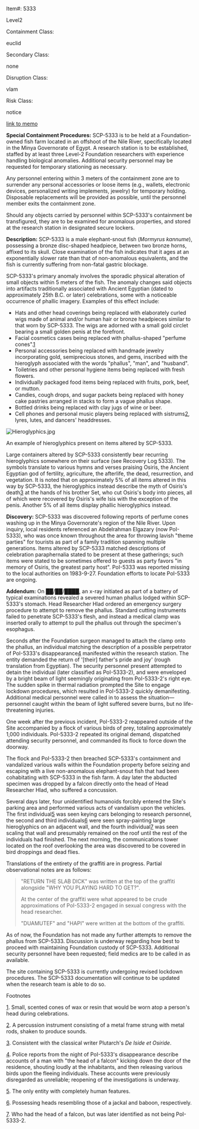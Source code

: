 Item#: 5333

Level2

Containment Class:

euclid

Secondary Class:

none

Disruption Class:

vlam

Risk Class:

notice

[link to memo](http://www.scp-wiki.net/classification-committee-memo)  

**Special Containment Procedures:** SCP-5333 is to be held at a Foundation-owned fish farm located in an offshoot of the Nile River, specifically located in the Minya Governorate of Egypt. A research station is to be established, staffed by at least three Level-2 Foundation researchers with experience handling biological anomalies. Additional security personnel may be requested for temporary stationing as necessary.

Any personnel entering within 3 meters of the containment zone are to surrender any personal accessories or loose items (e.g., wallets, electronic devices, personalized writing implements, jewelry) for temporary holding. Disposable replacements will be provided as possible, until the personnel member exits the containment zone.

Should any objects carried by personnel within SCP-5333's containment be transfigured, they are to be examined for anomalous properties, and stored at the research station in designated secure lockers.

**Description:** SCP-5333 is a male elephant-snout fish (_Mormyrus kannume_), possessing a bronze disc-shaped headpiece, between two bronze horns, affixed to its skull. Close examination of the fish indicates that it ages at an exponentially slower rate than that of non-anomalous equivalents, and the fish is currently suffering from non-fatal gastric blockage.

SCP-5333's primary anomaly involves the sporadic physical alteration of small objects within 5 meters of the fish. The anomaly changes said objects into artifacts traditionally associated with Ancient Egyptian (dated to approximately 25th B.C. or later) celebrations, some with a noticeable occurrence of phallic imagery. Examples of this effect include:

*   Hats and other head coverings being replaced with elaborately curled wigs made of animal and/or human hair or bronze headpieces similar to that worn by SCP-5333. The wigs are adorned with a small gold circlet bearing a small golden penis at the forefront.
*   Facial cosmetics cases being replaced with phallus-shaped "perfume cones".[1](javascript:;)
*   Personal accessories being replaced with handmade jewelry incorporating gold, semiprecious stones, and gems, inscribed with the hieroglyph associated with the words "phallus", "man", and "husband".
*   Toiletries and other personal hygiene items being replaced with fresh flowers.
*   Individually packaged food items being replaced with fruits, pork, beef, or mutton.
*   Candies, cough drops, and sugar packets being replaced with honey cake pastries arranged in stacks to form a vague phallus shape.
*   Bottled drinks being replaced with clay jugs of wine or beer.
*   Cell phones and personal music players being replaced with sistrums[2](javascript:;), lyres, lutes, and dancers' headdresses.

![Hieroglyphics.jpg](http://scp-wiki.wdfiles.com/local--files/scp-5333/Hieroglyphics.jpg)

An example of hieroglyphics present on items altered by SCP-5333.

Large containers altered by SCP-5333 consistently bear recurring hieroglyphics somewhere on their surface (see Recovery Log 5333). The symbols translate to various hymns and verses praising Osiris, the Ancient Egyptian god of fertility, agriculture, the afterlife, the dead, resurrection, and vegetation. It is noted that on approximately 5% of all items altered in this way by SCP-5333, the hieroglyphics instead describe the myth of Osiris's death[3](javascript:;) at the hands of his brother Set, who cut Osiris's body into pieces, all of which were recovered by Osiris's wife Isis with the exception of the penis. Another 5% of all items display phallic hieroglyphics instead.

**Discovery:** SCP-5333 was discovered following reports of perfume cones washing up in the Minya Governorate's region of the Nile River. Upon inquiry, local residents referenced an Abdelrahman Elgazary (now PoI-5333), who was once known throughout the area for throwing lavish "theme parties" for tourists as part of a family tradition spanning multiple generations. Items altered by SCP-5333 matched descriptions of celebration paraphernalia stated to be present at these gatherings; such items were stated to be sometimes offered to guests as party favors "in memory of Osiris, the greatest party host". PoI-5333 was reported missing to the local authorities on 1983-9-27. Foundation efforts to locate PoI-5333 are ongoing.

**Addendum:** On ██/██/████, an x-ray initiated as part of a battery of typical examinations revealed a severed human phallus lodged within SCP-5333's stomach. Head Researcher Hlad ordered an emergency surgery procedure to attempt to remove the phallus. Standard cutting instruments failed to penetrate SCP-5333's flesh, and instead a medical clamp was inserted orally to attempt to pull the phallus out through the specimen's esophagus.

Seconds after the Foundation surgeon managed to attach the clamp onto the phallus, an individual matching the description of a possible perpetrator of PoI-5333's disappearance[4](javascript:;) manifested within the research station. The entity demanded the return of '\[their\] father's pride and joy' (rough translation from Egyptian). The security personnel present attempted to detain the individual (later classified as PoI-5333-2), and were enveloped by a bright beam of light seemingly originating from PoI-5333-2's right eye. The sudden spike in thermal radiation prompted the Site to engage lockdown procedures, which resulted in PoI-5333-2 quickly demanifesting. Additional medical personnel were called in to assess the situation—personnel caught within the beam of light suffered severe burns, but no life-threatening injuries.

One week after the previous incident, PoI-5333-2 reappeared outside of the Site accompanied by a flock of various birds of prey, totaling approximately 1,000 individuals. PoI-5333-2 repeated its original demand, dispatched attending security personnel, and commanded its flock to force down the doorway.

The flock and PoI-5333-2 then breached SCP-5333's containment and vandalized various walls within the Foundation property before seizing and escaping with a live non-anomalous elephant-snout fish that had been cohabitating with SCP-5333 in the fish farm. A day later the abducted specimen was dropped by a falcon directly onto the head of Head Researcher Hlad, who suffered a concussion.

Several days later, four unidentified humanoids forcibly entered the Site's parking area and performed various acts of vandalism upon the vehicles. The first individual[5](javascript:;) was seen keying cars belonging to research personnel, the second and third individuals[6](javascript:;) were seen spray-painting large hieroglyphics on an adjacent wall, and the fourth individual[7](javascript:;) was seen scaling that wall and presumably remained on the roof until the rest of the individuals had finished. The next morning, the communications tower located on the roof overlooking the area was discovered to be covered in bird droppings and dead flies.

Translations of the entirety of the graffiti are in progress. Partial observational notes are as follows:

> "RETURN THE SLAB DICK" was written at the top of the graffiti alongside "WHY YOU PLAYING HARD TO GET?".  
>   
> At the center of the graffiti were what appeared to be crude approximations of PoI-5333-2 engaged in sexual congress with the head researcher.
> 
> "DUAMUTEF" and "HAPI" were written at the bottom of the graffiti.

As of now, the Foundation has not made any further attempts to remove the phallus from SCP-5333. Discussion is underway regarding how best to proceed with maintaining Foundation custody of SCP-5333. Additional security personnel have been requested; field medics are to be called in as available.

The site containing SCP-5333 is currently undergoing revised lockdown procedures. The SCP-5333 documentation will continue to be updated when the research team is able to do so.

Footnotes

[1](javascript:;). Small, scented cones of wax or resin that would be worn atop a person's head during celebrations.

[2](javascript:;). A percussion instrument consisting of a metal frame strung with metal rods, shaken to produce sounds.

[3](javascript:;). Consistent with the classical writer Plutarch's _De Iside et Osiride_.

[4](javascript:;). Police reports from the night of PoI-5333's disappearance describe accounts of a man with "the head of a falcon" kicking down the door of the residence, shouting loudly at the inhabitants, and then releasing various birds upon the fleeing individuals. These accounts were previously disregarded as unreliable; reopening of the investigations is underway.

[5](javascript:;). The only entity with completely human features.

[6](javascript:;). Possessing heads resembling those of a jackal and baboon, respectively.

[7](javascript:;). Who had the head of a falcon, but was later identified as not being PoI-5333-2.
